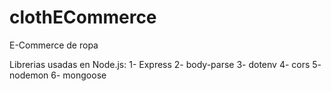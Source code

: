# clothECommerce
E-Commerce de ropa




Librerias usadas en Node.js:
1- Express
2- body-parse
3- dotenv
4- cors
5- nodemon
6- mongoose
